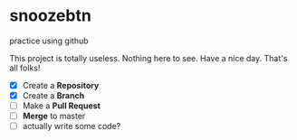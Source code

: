 # snoozebtn
practice using github

This project is totally useless.  Nothing here to see.  Have a nice day.  That's all folks!

- [x] Create a **Repository**
- [x] Create a **Branch**
- [ ] Make a **Pull Request**
- [ ] **Merge** to master
- [ ] actually write some code?
